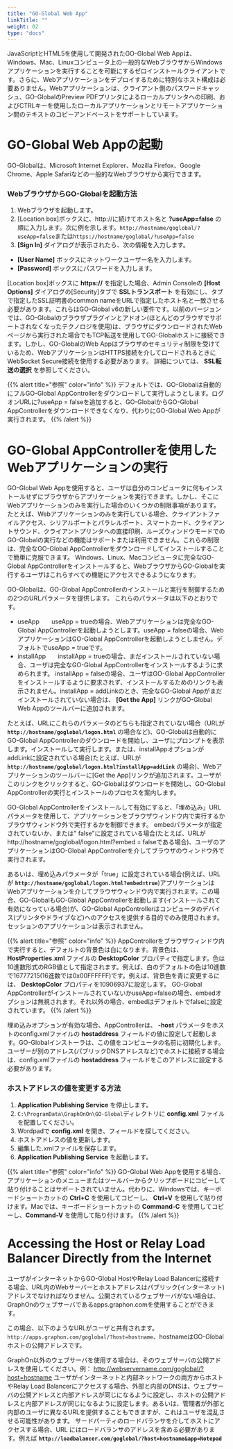 ```yaml
---
title: "GO-Global Web App"
linkTitle: ""
weight: 02
type: "docs"
---
```


JavaScriptとHTML5を使用して開発されたGO-Global Web Appは、Windows、Mac、Linuxコンピュータ上の一般的なWebブラウザからWindowsアプリケーションを実行することを可能にするゼロインストールクライアントです。さらに、Webアプリケーションをデプロイするために特別なホスト構成は必要ありません。Webアプリケーションは、クライアント側のパスワードキャッシュ、GO-GlobalのPreview PDFプリンタによるローカルプリンタへの印刷、およびCTRLキーを使用したローカルアプリケーションとリモートアプリケーション間のテキストのコピーアンドペーストをサポートしています。

# GO-Global Web Appの起動

GO-Globalは、Microsoft Internet Explorer、Mozilla Firefox、Google Chrome、Apple Safariなどの一般的なWebブラウザから実行できます。

### WebブラウザからGO-Globalを起動方法

1. Webブラウザを起動します。
2. [Location box]ボックスに、http://に続けてホスト名と **?useApp=false** の順に入力します。次に例を示します。`http://hostname/goglobal/?useApp=false`または`https://hostname/goglobal/?useApp=false`
3. **[Sign In]** ダイアログが表示されたら、次の情報を入力します。
  - **[User Name]** ボックスにネットワークユーザー名を入力します。
  - **[Password]** ボックスにパスワードを入力します。

[Location box]ボックスに **https://** を指定した場合、Admin Consoleの **[Host Options]** ダイアログの[Security]タブで **SSLトランスポート** を有効にし、タブで指定したSSL証明書のcommon nameをURLで指定したホスト名と一致させる必要があります。これらはGO-Global v6の新しい要件です。以前のバージョンでは、GO-Globalのブラウザプラグインとアドオン(ほとんどのブラウザでサポートされなくなったテクノロジを使用)は、ブラウザにダウンロードされたWebページから実行された場合でもTCP転送を使用してGO-Globalホストに接続できます。しかし、GO-GlobalのWeb Appはブラウザのセキュリティ制限を受けているため、WebアプリケーションはHTTPS接続を介してロードされるときにWebSocket Secure接続を使用する必要があります。 詳細については、 **SSL転送の選択** を参照してください。

{{% alert title="参照" color="info" %}}
デフォルトでは、GO-Globalは自動的にフルGO-Global AppControllerをダウンロードして実行しようとします。ログオンURLに?useApp = falseを追加すると、GO-GlobalからGO-Global AppControllerをダウンロードできなくなり、代わりにGO-Global Web Appが実行されます。
{{% /alert %}}

# GO-Global AppControllerを使用したWebアプリケーションの実行

GO-Global Web Appを使用すると、ユーザは自分のコンピュータに何もインストールせずにブラウザからアプリケーションを実行できます。しかし、そこに Webアプリケーションのみを実行した場合のいくつかの制限事項があります。たとえば、Webアプリケーションのみを実行している場合、クライアントファイルアクセス、シリアルポートとパラレルポート、スマートカード、クライアントサウンド、クライアントプリンタへの直接印刷、ルーズウィンドウモードでのGO-Globalの実行などの機能はサポートまたは利用できません。これらの制限は、完全なGO-Global AppControllerをダウンロードしてインストールすることで簡単に克服できます。 Windows、Linux、Macコンピュータに完全なGO-Global AppControllerをインストールすると、WebブラウザからGO-Globalを実行するユーザはこれらすべての機能にアクセスできるようになります。

GO-Globalは、GO-Global AppControllerのインストールと実行を制御するための2つのURLパラメータを提供します。 これらのパラメータは以下のとおりです。

* useApp　　useApp = trueの場合、Webアプリケーションは完全なGO-Global AppControllerを起動しようとします。useApp = falseの場合、WebアプリケーションはGO-Global AppControllerを起動しようとしません。デフォルトでuseApp = trueです。
* installApp　　installApp = trueの場合、まだインストールされていない場合、ユーザは完全なGO-Global AppControllerをインストールするように求められます。 installApp = falseの場合、ユーザはGO-Global AppControllerをインストールするように要求されず、インストールするためのリンクも表示されません。installApp = addLinkのとき、完全なGO-Global Appがまだインストールされていない場合は、 **[Get the App]** リンクがGO-Global Web Appのツールバーに追加されます。

たとえば、URLにこれらのパラメータのどちらも指定されていない場合（URLが **`http://hostname/goglobal/logon.html`** の場合など)、GO-Globalは自動的にGO-Global AppControllerのダウンロードを開始し、ユーザにプロンプトを表示します。インストールして実行します。または、installAppオプションがaddLinkに設定されている場合(たとえば、URLが **`http://hostname/goglobal/logon.html?installApp=addLink`** の場合)、Webアプリケーションのツールバーに[Get the App]リンクが追加されます。ユーザがこのリンクをクリックすると、GO-Globalはダウンロードを開始し、GO-Global AppControllerの実行とインストールのプロセスを案内します。

GO-Global AppControllerをインストールして有効にすると、「埋め込み」URLパラメータを使用して、アプリケーションをブラウザウィンドウ内で実行するかブラウザウィンドウ外で実行するかを制御できます。 embedパラメータが指定されていないか、または" false"に設定されている場合(たとえば、URLがhttp://hostname/goglobal/logon.html?embed = falseである場合)、ユーザのアプリケーションはGO-Global AppControllerを介してブラウザのウィンドウ外で実行されます。

あるいは、埋め込みパラメータが「true」に設定されている場合(例えば、URLが **`http://hostname/goglobal/logon.html?embed=true`**)アプリケーションはWebアプリケーションを介してブラウザウィンドウ内で実行されます。この場合、GO-GlobalもGO-Global AppControllerを起動します(インストールされて有効になっている場合)が、GO-Global AppControllerはコンピュータのデバイス(プリンタやドライブなど)へのアクセスを提供する目的でのみ使用されます。セッションのアプリケーションは表示されません。

{{% alert title="参照" color="info" %}}
AppControllerをブラウザウィンドウ内で実行すると、デフォルトの背景色は白になります。背景色は、 **HostProperties.xml** ファイルの **DesktopColor** プロパティで指定します。色は10進数形式のRGB値として指定されます。例えば、白のデフォルトの色は10進数で16777215(16進数では0x00FFFFFF)です。例えば、背景色を青に変更するには、 **DesktopColor** プロパティを10906937に設定します。
GO-Global AppControllerがインストールされていないかuseApp=falseの場合、embedオプションは無視されます。それ以外の場合、embedはデフォルトでfalseに設定されています。
{{% /alert %}}

埋め込みオプションが有効な場合、AppControllerは、 **-host** パラメータをホストのconfig.xmlファイルの **hostaddress** フィールドの値に設定して起動します。GO-Globalインストーラは、この値をコンピュータの名前に初期化します。ユーザーが別のアドレス(パブリックDNSアドレスなど)でホストに接続する場合は、config.xmlファイルの **hostaddress** フィールドをこのアドレスに設定する必要があります。

### ホストアドレスの値を変更する方法

1. **Application Publishing Service** を停止します。
2. `C:\ProgramData\GraphOnOn\GO-Global`ディレクトリに **config.xml** ファイルを配置してください。
3. Wordpadで **config.xml** を開き、<hostaddress>フィールドを探してください。
4. ホストアドレスの値を更新します。
5. 編集した.xmlファイルを保存します。
6. **Application Publishing Service** を起動します。

{{% alert title="参照" color="info" %}}
GO-Global Web Appを使用する場合、アプリケーションのメニューまたはツールバーからクリップボードにコピーして貼り付けることはサポートされていません。代わりに、Windowsでは、キーボードショートカットの **Ctrl+C** を使用してコピーし、 **Ctrl+V** を使用して貼り付けます。Macでは、キーボードショートカットの **Command-C** を使用してコピーし、**Command-V** を使用して貼り付けます。
{{% /alert %}}

# Accessing the Host or Relay Load Balancer Directly from the Internet

ユーザがインターネットからGO-Global HostやRelay Load Balancerに接続する場合、URL内のWebサーバーとホストアドレスはパブリック(インターネット)アドレスでなければなりません。公開されているウェブサーバがない場合は、GraphOnのウェブサーバであるapps.graphon.comを使用することができます。

この場合、以下のようなURLがユーザと共有されます。`http://apps.graphon.com/goglobal/?host=hostname`、hostnameはGO-Globalホストの公開アドレスです。

GraphOn以外のウェブサーバを使用する場合は、そのウェブサーバの公開アドレスを使用してください。例： http://webservername.com/goglobal/?host=hostname
ユーザがインターネットと内部ネットワークの両方からホストやRelay Load Balancerにアクセスする場合、外部と内部のDNSは、ウェブサーバの公開アドレスと内部アドレスが同じになるように設定し、ホストの公開アドレスと内部アドレスが同じになるように設定します。あるいは、管理者が外部と内部のユーザに異なるURLを提供することもできますが、これはユーザを混乱させる可能性があります。
サードパーティのロードバランサを介してホストにアクセスする場合、URL にはロードバランサのアドレスを含める必要があります。例えば **`http://loadbalancer.com/goglobal/?host=hostname&app=Notepad`**

